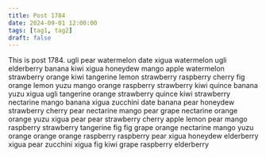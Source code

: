 ```yaml
---
title: Post 1784
date: 2024-09-01 12:00:00
tags: [tag1, tag2]
draft: false
---
```

This is post 1784.
ugli
pear
watermelon
date
xigua
watermelon
ugli
elderberry
banana
kiwi
xigua
honeydew
mango
apple
watermelon
strawberry
orange
kiwi
tangerine
lemon
strawberry
raspberry
cherry
fig
orange
lemon
yuzu
mango
orange
raspberry
strawberry
kiwi
quince
banana
yuzu
xigua
ugli
tangerine
orange
strawberry
quince
kiwi
strawberry
nectarine
mango
banana
xigua
zucchini
date
banana
pear
honeydew
strawberry
cherry
pear
nectarine
mango
pear
grape
nectarine
orange
orange
yuzu
xigua
pear
pear
strawberry
cherry
apple
lemon
pear
mango
raspberry
strawberry
tangerine
fig
fig
grape
orange
nectarine
mango
yuzu
orange
orange
orange
raspberry
raspberry
pear
xigua
honeydew
elderberry
xigua
pear
zucchini
xigua
fig
kiwi
grape
raspberry
elderberry
